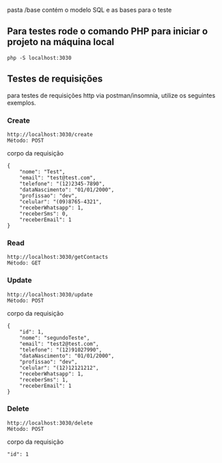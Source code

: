 pasta /base contém o modelo SQL e as bases para o teste

## Para testes rode o comando PHP para iniciar o projeto na máquina local

```
php -S localhost:3030
```

## Testes de requisições
para testes de requisições http via postman/insomnia, utilize os seguintes exemplos.

### Create
```
http://localhost:3030/create
Método: POST

```
corpo da requisição
```
{
	"nome": "Test",
	"email": "test@test.com",
	"telefone": "(12)2345-7890",
	"dataNascimento": "01/01/2000",
	"profissao": "dev",
	"celular": "(09)8765-4321",
	"receberWhatsapp": 1,
	"receberSms": 0,
	"receberEmail": 1
}
```

### Read
```
http://localhost:3030/getContacts
Método: GET

```


### Update
```
http://localhost:3030/update
Método: POST

```
corpo da requisição
```
{
	"id": 1,
	"nome": "segundoTeste",
	"email": "test2@test.com",
	"telefone": "(12)91027990",
	"dataNascimento": "01/01/2000",
	"profissao": "dev",
	"celular": "(12)12121212",
	"receberWhatsapp": 1,
	"receberSms": 1,
	"receberEmail": 1
}
```

### Delete
```
http://localhost:3030/delete
Método: POST

```
corpo da requisição
```
"id": 1
```
